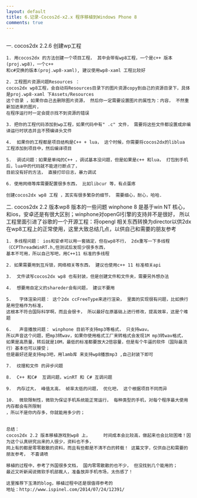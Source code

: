 ```yaml
---
layout: default
title: 6.记录-Cocos2d-x2.x 程序移植到Windows Phone 8
comments: true
---
```


##
一. cocos2dx 2.2.6 创建wp工程

    1. 用cocos2dx 的方法创建一个项目工程， 其中会带有wp8工程，一个是c++ 版本(proj.wp8)，一个c++
    和c#交换的版本(proj.wp8-xaml), 建议使用wp8-xaml 工程比较好
    
    2. 工程图片资源问题Resources ： 
    cocos2dx wp8工程，会自动将Resources目录下的图片资源copy到自己的资源目录下，具体是proj.wp8-xaml 下Assets/Resources
    这个目录 ，如果你自己去删除图片资源， 然后你一定需要设置图片的属性为：内容， 不然重新加进来的图片，
    在程序运行时一定会提示找不到资源的错误 
    
    3. 把你的工程代码添加到wp工程，如果代码中有" .c" 文件， 需要将这些文件都设置成非编译运行时状态并且不预编译头文件
    
    4.  如果你的工程都是项目结构是C++ + lua， 这个时候，你需要将cocos2dx的liblua 工程添加到项目中，然后编译项目
    
    5.  调试问题：如果是单纯的C++ ，调试基本没问题，但是如果是c++ 和lua， 打包到手机后，lua中的代码就不能进行断点了，
    目前没有好的方法， 直接打印日志，暴力调试
    
    6. 使用网络等库需要配置很多东西， 比如libcur 等，有点蛋疼
    
    创建cocos2dx wp8 工程 ，其实有很多繁杂的细节， 需要细心，耐心，哈哈. 

二.  cocos2dx 2.2 版本wp8 版本的一些问题
    winphone 8 是基于win NT 核心， 和ios，安卓还是有很大区别；winphone对openGl引擎的支持并不是很好，
    所以工程里面引进了谷歌的一个开源工程：将opengl 相关东西转换为director以供2dx
    在wp8工程上的正常使用，这里大致总结几点，以供自己和需要的朋友参考
    
    1. 多线程问题： ios和安卓可以用一套搞定，但在wp8不行， 2dx重写一下多线程（CCPThreadWinRT.h,但测试后发现少很多东西，
    基本不可用，所以自己写吧，用C++11 标准的多线程 
    
    2. 如果需要用到互斥锁，网络相关等东西， 建议也使用c++ 11 标准相关api 
    
    3.  文件读写cocos2dx wp8 也有封装，但是创建文件和文件夹，需要另外想办法
    
    4.  想要用自定义的shareder会有问题， 建议不要用
    
    5.   字体渲染问题： 这个2dx ccFreeType来进行渲染， 里面的实现很有问题，比如换行是用空格作为标准，
    这根本不符合国际科学啊，而且会很卡， 所以最好在原基础上进行修改，提高效率，这是个难题
    
    6.   声音播放问题： winphone 目前不支持mp3等格式， 只支持wav。
    所以声音这个问题，把mp3转wav，如果你使用格式工厂来转格式会发现1M mp3转wav格式，
    如果是高质量，转后就是10M，最低的标准都要放大2倍容量，但是有个牛逼的软件（国际最流行）基本也可以接受；
    但是最好还是支持mp3吧，用lamb库 来支持wp8播放mp3 ,自己封装下即可
    
    7.  纹理和文件 的异步问题
    
    8.  C++ 和C#  互调问题，winRT 和 C# 互调问题
    
    9.  内存过大， 峰值太高， 帧率太低的问题， 优化吧， 这个根据项目不同而异
    
    10.  微软限制性，微软为保证手机系统能正常运行， 每种类型的手机，对每个程序最大使用内存都会有所限制
    ，所以不是你内存多，你就能用多少的； 


    总结：
    cocos2dx 2.2 版本移植游戏到wp8 上，     时间成本会比较高，做起来也会比较困难！因为这个认真研究出来的人很少，资料也不多，
    网上有的都是零零散散的资料，而且有些都是不清不白的转载！ 这篇文字，仅供自己和需要的朋友参考， 不喜请喷
    
    移植的过程中，参考了外国很多文档， 国内零零散散的也不少， 但没找到几个能用的；
    最近又听新闻说微软手机部裁人，准备放弃手机市场，太伤感了！
    
    这里推荐下玉清的blog，移植过程中还是很值得参考的
    地址：http://www.ispinel.com/2014/07/24/12391/ 

